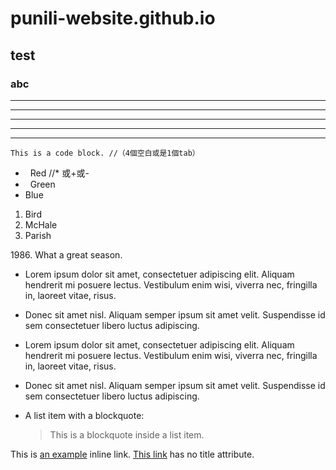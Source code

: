 # punili-website.github.io
## test
### abc
* * *
***
*****
- - -
---------------------------------------
    This is a code block. //（4個空白或是1個tab）
*   Red  //* 或+或-
*   Green
*   Blue
1.  Bird
1.  McHale
1.  Parish

1986\. What a great season.

*   Lorem ipsum dolor sit amet, consectetuer adipiscing elit.
    Aliquam hendrerit mi posuere lectus. Vestibulum enim wisi,
    viverra nec, fringilla in, laoreet vitae, risus.
*   Donec sit amet nisl. Aliquam semper ipsum sit amet velit.
    Suspendisse id sem consectetuer libero luctus adipiscing.
*   Lorem ipsum dolor sit amet, consectetuer adipiscing elit.
Aliquam hendrerit mi posuere lectus. Vestibulum enim wisi,
viverra nec, fringilla in, laoreet vitae, risus.
*   Donec sit amet nisl. Aliquam semper ipsum sit amet velit.
Suspendisse id sem consectetuer libero luctus adipiscing.

*   A list item with a blockquote:

    > This is a blockquote
    > inside a list item.
    
This is [an example](http://example.com/ "Title") inline link.
[This link](http://example.net/) has no title attribute.
